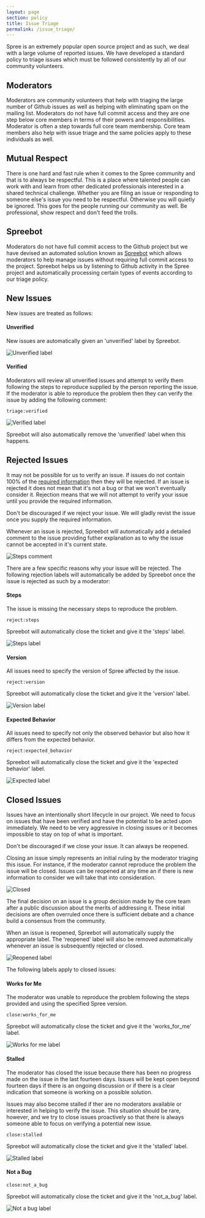 ```yaml
---
layout: page
section: policy
title: Issue Triage
permalink: /issue_triage/
---
```


Spree is an extremely popular open source project and as such, we deal with a large volume of reported issues. We have developed a standard policy to triage issues which must be followed consistently by all of our community volunteers.

## Moderators

Moderators are community volunteers that help with triaging the large number of Github issues as well as helping with eliminating spam on the mailing list. Moderators do not have full commit access and they are one step below core members in terms of their powers and responsibilities. Moderator is often a step towards full core team membership. Core team members also help with issue triage and the same policies apply to these individuals as well.

## Mutual Respect

There is one hard and fast rule when it comes to the Spree community and that is to always be respectful. This is a place where talented people can work with and learn from other dedicated professionals interested in a shared technical challenge. Whether you are filing an issue or responding to someone else's issue you need to be respectful. Otherwise you will quietly be ignored. This goes for the people running our community as well. Be professional, show respect and don't feed the trolls.

## Spreebot

Moderators do not have full commit access to the Github project but we have devised an automated solution known as [Spreebot](https://github.com/spree/spreebot) which allows moderators to help manage issues without requiring full commit access to the project. Spreebot helps us by listening to Github activity in the Spree project and automatically processing certain types of events according to our triage policy.

## New Issues

New issues are treated as follows:

#### **Unverified**

New issues are automatically given an 'unverified' label by Spreebot.

![Unverified label](/assets/unverified.png)

#### **Verified**

Moderators will review all unverified issues and attempt to verify them following the steps to reproduce supplied by the person reporting the issue. If the moderator is able to reproduce the problem then they can verify the issue by adding the following comment:

```
triage:verified
```

![Verified label](/assets/verified.png)

Spreebot will also automatically remove the 'unverified' label when this happens.

## Rejected Issues

It may not be possible for us to verify an issue. If issues do not contain 100% of the [required information](/issues) then they will be rejected. If an issue is rejected it does not mean that it's not a bug or that we won't eventually consider it. Rejection means that we will not attempt to verify your issue until you provide the required information.

<span class="warning">Don't be discouraged if we reject your issue. We will gladly revist the issue once you supply the required information.</span>

Whenever an issue is rejected, Spreebot will automatically add a detailed comment to the issue providing futher explanation as to why the issue cannot be accepted in it's current state.

![Steps comment](/assets/steps_comment.png)

There are a few specific reasons why your issue will be rejected. The following rejection labels will automatically be added by Spreebot once the issue is rejected as such by a moderator:

#### **Steps**

The issue is missing the necessary steps to reproduce the problem.

```
reject:steps
```
Spreebot will automatically close the ticket and give it the 'steps' label.

![Steps label](/assets/steps.png)

#### **Version**

All issues need to specify the version of Spree affected by the issue.

```
reject:version
```

Spreebot will automatically close the ticket and give it the 'version' label.

![Version label](/assets/version.png)

#### **Expected Behavior**

All issues need to specify not only the observed behavior but also how it differs from the expected behavior.

```
reject:expected_behavior
```

Spreebot will automatically close the ticket and give it the 'expected behavior' label.

![Expected label](/assets/expected_behavior.png)

## Closed Issues

Issues have an intentionally short lifecycle in our project. We need to focus on issues that have been verified and have the potential to be acted upon immediately. We need to be very aggressive in closing issues or it becomes impossible to stay on top of what is important.

<span class="warning">Don't be discouraged if we close your issue. It can always be reopened.</span>

Closing an issue simply represents an initial ruling by the moderator triaging this issue. For instance, if the moderator cannot reproduce the problem the issue will be closed. Issues can be reopened at any time an if there is new information to consider we will take that into consideration.

![Closed](/assets/closed.png)

The final decision on an issue is a group decision made by the core team after a public discussion about the merits of addressing it. These initial decisions are often overruled once there is sufficient debate and a chance build a  consensus from the community.

When an issue is reopened, Spreebot will automatically supply the appropriate label. The 'reopened' label will also be removed automatically whenever an issue is subsequently rejected or closed.

![Reopened label](/assets/reopened.png)

The following labels apply to closed issues:

#### **Works for Me**

The moderator was unable to reproduce the problem following the steps provided and using the specified Spree version.

```
close:works_for_me
```

Spreebot will automatically close the ticket and give it the 'works_for_me' label.

![Works for me label](/assets/works_for_me.png)

#### **Stalled**

The moderator has closed the issue because there has been no progress made on the issue in the last fourteen days. Issues will be kept open beyond fourteen days if there is an ongoing discussion or if there is a clear indication that someone is working on a possible solution.

Issues may also become stalled if ther are no moderators available or interested in helping to verify the issue. This situation should be rare, however, and we try to close issues proactively so that there is always someone able to focus on verifying a potential new issue.

```
close:stalled
```

Spreebot will automatically close the ticket and give it the 'stalled' label.

![Stalled label](/assets/stalled.png)

#### **Not a Bug**


```
close:not_a_bug
```

Spreebot will automatically close the ticket and give it the 'not_a_bug' label.

![Not a bug label](/assets/not_a_bug.png)